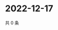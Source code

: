 # 2022-12-17

共 0 条

<!-- BEGIN WEIBO -->
<!-- 最后更新时间 Sat Dec 17 2022 11:00:45 GMT+0800 (China Standard Time) -->

<!-- END WEIBO -->
